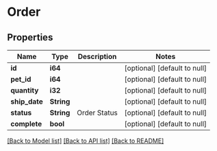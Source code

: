# Order

## Properties
Name | Type | Description | Notes
------------ | ------------- | ------------- | -------------
**id** | **i64** |  | [optional] [default to null]
**pet_id** | **i64** |  | [optional] [default to null]
**quantity** | **i32** |  | [optional] [default to null]
**ship_date** | **String** |  | [optional] [default to null]
**status** | **String** | Order Status | [optional] [default to null]
**complete** | **bool** |  | [optional] [default to null]

[[Back to Model list]](../README.md#documentation-for-models) [[Back to API list]](../README.md#documentation-for-api-endpoints) [[Back to README]](../README.md)


